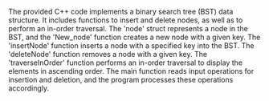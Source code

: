 The provided C++ code implements a binary search tree (BST) data structure. It includes functions to insert and delete nodes, as well as to perform an in-order traversal. The 'node' struct represents a node in the BST, and the 'New_node' function creates a new node with a given key. The 'insertNode' function inserts a node with a specified key into the BST. The 'deleteNode' function removes a node with a given key. The 'traverseInOrder' function performs an in-order traversal to display the elements in ascending order. The main function reads input operations for insertion and deletion, and the program processes these operations accordingly.
